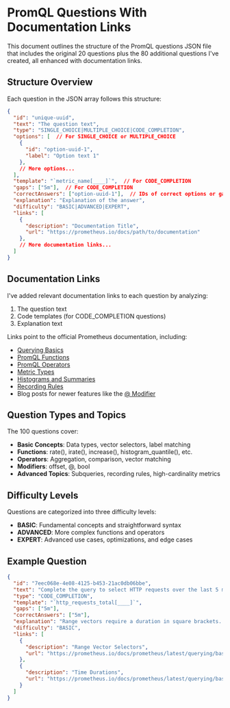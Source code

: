 # PromQL Questions With Documentation Links

This document outlines the structure of the PromQL questions JSON file that includes the original 20 questions plus the 80 additional questions I've created, all enhanced with documentation links.

## Structure Overview

Each question in the JSON array follows this structure:

```json
{
  "id": "unique-uuid",
  "text": "The question text",
  "type": "SINGLE_CHOICE|MULTIPLE_CHOICE|CODE_COMPLETION",
  "options": [  // For SINGLE_CHOICE or MULTIPLE_CHOICE
    {
      "id": "option-uuid-1",
      "label": "Option text 1"
    },
    // More options...
  ],
  "template": "`metric_name[____]`",  // For CODE_COMPLETION
  "gaps": ["5m"],  // For CODE_COMPLETION
  "correctAnswers": ["option-uuid-1"],  // IDs of correct options or gap values
  "explanation": "Explanation of the answer",
  "difficulty": "BASIC|ADVANCED|EXPERT",
  "links": [
    {
      "description": "Documentation Title",
      "url": "https://prometheus.io/docs/path/to/documentation"
    },
    // More documentation links...
  ]
}
```

## Documentation Links

I've added relevant documentation links to each question by analyzing:

1. The question text
2. Code templates (for CODE_COMPLETION questions)
3. Explanation text

Links point to the official Prometheus documentation, including:

- [Querying Basics](https://prometheus.io/docs/prometheus/latest/querying/basics/)
- [PromQL Functions](https://prometheus.io/docs/prometheus/latest/querying/functions/)
- [PromQL Operators](https://prometheus.io/docs/prometheus/latest/querying/operators/)
- [Metric Types](https://prometheus.io/docs/concepts/metric_types/)
- [Histograms and Summaries](https://prometheus.io/docs/practices/histograms/)
- [Recording Rules](https://prometheus.io/docs/prometheus/latest/configuration/recording_rules/)
- Blog posts for newer features like the [@ Modifier](https://prometheus.io/blog/2021/02/18/introducing-the-@-modifier/)

## Question Types and Topics

The 100 questions cover:

- **Basic Concepts**: Data types, vector selectors, label matching
- **Functions**: rate(), irate(), increase(), histogram_quantile(), etc.
- **Operators**: Aggregation, comparison, vector matching
- **Modifiers**: offset, @, bool
- **Advanced Topics**: Subqueries, recording rules, high-cardinality metrics

## Difficulty Levels

Questions are categorized into three difficulty levels:

- **BASIC**: Fundamental concepts and straightforward syntax
- **ADVANCED**: More complex functions and operators
- **EXPERT**: Advanced use cases, optimizations, and edge cases

## Example Question

```json
{
  "id": "7eec068e-4e08-4125-b453-21ac0db06bbe",
  "text": "Complete the query to select HTTP requests over the last 5 minutes:",
  "type": "CODE_COMPLETION",
  "template": "`http_requests_total[____]`",
  "gaps": ["5m"],
  "correctAnswers": ["5m"],
  "explanation": "Range vectors require a duration in square brackets. The format is `[5m]` for 5 minutes, `[1h]` for 1 hour, etc. This creates a range vector containing all samples within the specified time window.",
  "difficulty": "BASIC",
  "links": [
    {
      "description": "Range Vector Selectors",
      "url": "https://prometheus.io/docs/prometheus/latest/querying/basics/#range-vector-selectors"
    },
    {
      "description": "Time Durations",
      "url": "https://prometheus.io/docs/prometheus/latest/querying/basics/#time-durations"
    }
  ]
}
```
